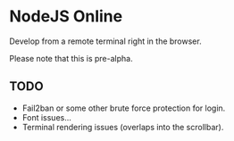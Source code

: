 # NodeJS Online
Develop from a remote terminal right in the browser.

Please note that this is pre-alpha.

## TODO
- Fail2ban or some other brute force protection for login.
- Font issues...
- Terminal rendering issues (overlaps into the scrollbar).
